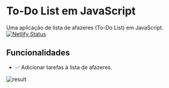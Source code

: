 # To-Do List em JavaScript

Uma aplicação de lista de afazeres (To-Do List) em JavaScript.
[![Netlify Status](https://api.netlify.com/api/v1/badges/0d6a15ec-3351-4acc-8c70-75b1a343d0d6/deploy-status)](https://app.netlify.com/sites/testetodolist/deploys)

## Funcionalidades

- ✅ Adicionar tarefas à lista de afazeres.

![result](https://github.com/emilly-soares/Git-Github-Testes/assets/54116441/b73aaf7c-ff27-40b3-a1b8-4aff00eef694)



